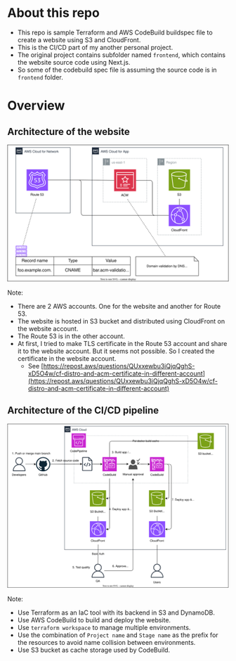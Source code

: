 # About this repo

- This repo is sample Terraform and AWS CodeBuild buildspec file to create a website using S3 and CloudFront.
- This is the CI/CD part of my another personal project.
- The original project contains subfolder named `frontend`, which contains the website source code using Next.js.
- So some of the codebuild spec file is assuming the source code is in `frontend` folder.

# Overview

## Architecture of the website
![web_architecture](./docs/web_architecture.drawio.svg)

Note:
- There are 2 AWS accounts. One for the website and another for Route 53.
- The website is hosted in S3 bucket and distributed using CloudFront on the website account.
- The Route 53 is in the other account.
- At first, I tried to make TLS certificate in the Route 53 account and share it to the website account. But it seems not possible. So I created the certificate in the website account.
  - See [https://repost.aws/questions/QUxxewbu3iQjqQghS-xD5O4w/cf-distro-and-acm-certificate-in-different-account](https://repost.aws/questions/QUxxewbu3iQjqQghS-xD5O4w/cf-distro-and-acm-certificate-in-different-account)


## Architecture of the CI/CD pipeline

![cicd_architecture](./docs/cicd_architecture.drawio.svg)

Note:
- Use Terraform as an IaC tool with its backend in S3 and DynamoDB.
- Use AWS CodeBuild to build and deploy the website.
- Use `terraform workspace` to manage multiple environments.
- Use the combination of `Project name` and `Stage name` as the prefix for the resources to avoid name collision between environments.
- Use S3 bucket as cache storage used by CodeBuild.

